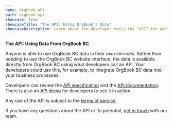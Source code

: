 ```yaml
---
name: OrgBook API
path: orgbook-api
showcase: true
showcaseTitle: "The API: Using OrgBook’s Data"
showcaseDescription: Learn about the developer tools—the “API”—for adding OrgBook BC data to your own digital services.
---
```


**The API: Using Data From OrgBook BC**

Anyone is able to use OrgBook BC data in their own services. Rather than needing to use the OrgBook BC website interface, the data is available directly from OrgBook BC using what developers call an API. Your developers could use this, for example, to integrate OrgBook BC data into your business processes.

Developers can review the [API specification](http://orgbook.gov.bc.ca/api/) and the [API documentation](https://github.com/bcgov/orgbook-bc-api-docs). There is also an [API demo](https://github.com/bcgov/orgbook-bc-api-docs/tree/main/demo) for developers to see it in action.

Any use of the API is subject to the [terms of service](https://github.com/bcgov/orgbook-api/blob/main/LICENSE).

If you have any questions about the API or its potential, [get in touch](/contact) with our team.
